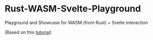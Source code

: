 # Rust-WASM-Svelte-Playground
Playground and Showcase for WASM (from Rust) + Svelte interaction

(Based on this [tutorial](https://blog.logrocket.com/integrating-svelte-app-rust-webassembly/))